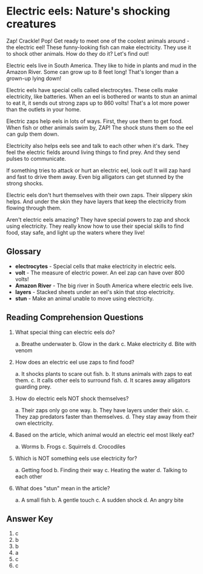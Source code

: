 # Electric eels: Nature's shocking creatures

Zap! Crackle! Pop! Get ready to meet one of the coolest animals around - the electric eel! These funny-looking fish can make electricity. They use it to shock other animals. How do they do it? Let's find out!

Electric eels live in South America. They like to hide in plants and mud in the Amazon River. Some can grow up to 8 feet long! That's longer than a grown-up lying down!

Electric eels have special cells called electrocytes. These cells make electricity, like batteries. When an eel is bothered or wants to stun an animal to eat it, it sends out strong zaps up to 860 volts! That's a lot more power than the outlets in your home.

Electric zaps help eels in lots of ways. First, they use them to get food. When fish or other animals swim by, ZAP! The shock stuns them so the eel can gulp them down.

Electricity also helps eels see and talk to each other when it's dark. They feel the electric fields around living things to find prey. And they send pulses to communicate.

If something tries to attack or hurt an electric eel, look out! It will zap hard and fast to drive them away. Even big alligators can get stunned by the strong shocks.

Electric eels don't hurt themselves with their own zaps. Their slippery skin helps. And under the skin they have layers that keep the electricity from flowing through them.

Aren't electric eels amazing? They have special powers to zap and shock using electricity. They really know how to use their special skills to find food, stay safe, and light up the waters where they live!

## Glossary

- **electrocytes** - Special cells that make electricity in electric eels.
- **volt** - The measure of electric power. An eel zap can have over 800 volts!
- **Amazon River** - The big river in South America where electric eels live.
- **layers** - Stacked sheets under an eel's skin that stop electricity.
- **stun** - Make an animal unable to move using electricity.

## Reading Comprehension Questions

1. What special thing can electric eels do?

   a. Breathe underwater
   b. Glow in the dark
   c. Make electricity
   d. Bite with venom

2. How does an electric eel use zaps to find food?

   a. It shocks plants to scare out fish.
   b. It stuns animals with zaps to eat them.
   c. It calls other eels to surround fish.
   d. It scares away alligators guarding prey.

3. How do electric eels NOT shock themselves?

   a. Their zaps only go one way.
   b. They have layers under their skin.
   c. They zap predators faster than themselves.
   d. They stay away from their own electricity.

4. Based on the article, which animal would an electric eel most likely eat?

   a. Worms
   b. Frogs
   c. Squirrels
   d. Crocodiles

5. Which is NOT something eels use electricity for?

   a. Getting food
   b. Finding their way
   c. Heating the water
   d. Talking to each other

6. What does "stun" mean in the article?

   a. A small fish
   b. A gentle touch
   c. A sudden shock
   d. An angry bite

## Answer Key

1. c
2. b
3. b
4. a
5. c
6. c
